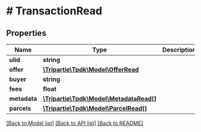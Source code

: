 # # TransactionRead

## Properties

Name | Type | Description | Notes
------------ | ------------- | ------------- | -------------
**ulid** | **string** |  |
**offer** | [**\Tripartie\Tpdk\Model\OfferRead**](OfferRead.md) |  |
**buyer** | **string** |  |
**fees** | **float** |  | [optional]
**metadata** | [**\Tripartie\Tpdk\Model\MetadataRead[]**](MetadataRead.md) |  | [optional]
**parcels** | [**\Tripartie\Tpdk\Model\ParcelRead[]**](ParcelRead.md) |  | [optional]

[[Back to Model list]](../../README.md#models) [[Back to API list]](../../README.md#endpoints) [[Back to README]](../../README.md)
